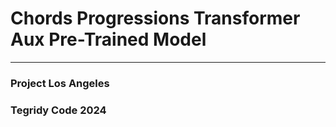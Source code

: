 # Chords Progressions Transformer Aux Pre-Trained Model

***

### Project Los Angeles
### Tegridy Code 2024
